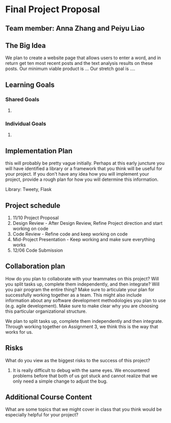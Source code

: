 # Final Project Proposal

## Team member: Anna Zhang and Peiyu Liao

## The Big Idea 
We plan to create a website page that allows users to enter a word, and in return get ten most recent posts and the text analysis results on these posts. Our minimum viable product is ... Our stretch goal is ....

## Learning Goals
### Shared Goals
1. 
### Individual Goals
1. 

## Implementation Plan
this will probably be pretty vague initially. Perhaps at this early juncture you will have identified a library or a framework that you think will be useful for your project. If you don't have any idea how you will implement your project, provide a rough plan for how you will determine this information.

Library: Tweety, Flask

## Project schedule 

1. 11/10 Project Proposal
2. Design Review - After Design Review, Refine Project direction and start working on code
3. Code Review - Refine code and keep working on code
4. Mid-Project Presentation - Keep working and make sure everything works
5. 12/06 Code Submission

## Collaboration plan
How do you plan to collaborate with your teammates on this project? Will you split tasks up, complete them independently, and then integrate? Will you pair program the entire thing? Make sure to articulate your plan for successfully working together as a team. This might also include information about any software development methodologies you plan to use (e.g. agile development). Make sure to make clear why you are choosing this particular organizational structure.

We plan to split tasks up, complete them independently and then integrate. Through working together on Assignment 3, we think this is the way that works for us. 

## Risks
What do you view as the biggest risks to the success of this project?

1. It is really difficult to debug with the same eyes. We encountered problems before that both of us got stuck and cannot realize that we only need a simple change to adjust the bug.

## Additional Course Content
What are some topics that we might cover in class that you think would be especially helpful for your project?